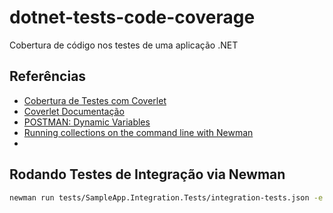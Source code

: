 # dotnet-tests-code-coverage
Cobertura de código nos testes de uma aplicação .NET

## Referências

- [Cobertura de Testes com Coverlet](https://renatogroffe.medium.com/net-5-cobertura-de-testes-com-coverlet-7cbec2f052d9)
- [Coverlet Documentação](https://github.com/coverlet-coverage/coverlet)
- [POSTMAN: Dynamic Variables](https://learning.postman.com/docs/writing-scripts/script-references/variables-list/)
- [Running collections on the command line with Newman](https://learning.postman.com/docs/running-collections/using-newman-cli/command-line-integration-with-newman/)
- [](https://renatogroffe.medium.com/automatizando-testes-de-apis-rest-com-postman-newman-a90f0d90df09)

## Rodando Testes de Integração via Newman

```bash
newman run tests/SampleApp.Integration.Tests/integration-tests.json -e tests/SampleApp.Integration.Tests/local.environment.json --insecure
```
